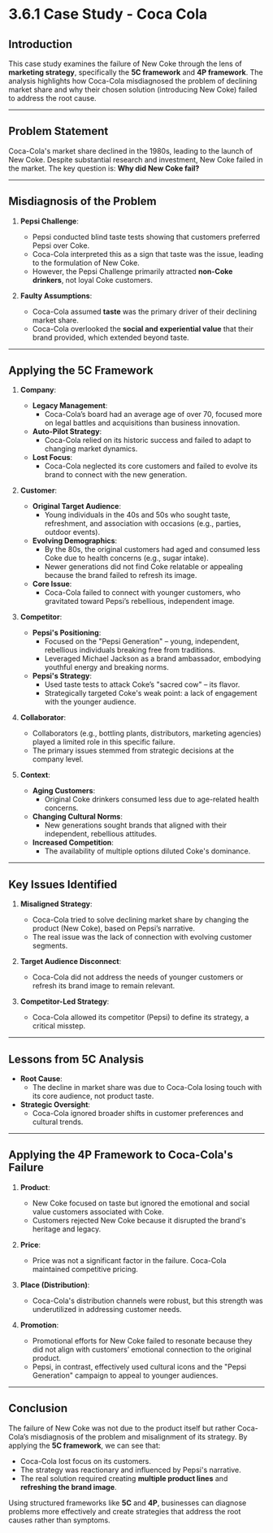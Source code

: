 # 3.6.1 Case Study - Coca Cola

## Introduction
This case study examines the failure of New Coke through the lens of **marketing strategy**, specifically the **5C framework** and **4P framework**. The analysis highlights how Coca-Cola misdiagnosed the problem of declining market share and why their chosen solution (introducing New Coke) failed to address the root cause.

---

## Problem Statement
Coca-Cola's market share declined in the 1980s, leading to the launch of New Coke. Despite substantial research and investment, New Coke failed in the market. The key question is: **Why did New Coke fail?**

---

## Misdiagnosis of the Problem
1. **Pepsi Challenge**:
   - Pepsi conducted blind taste tests showing that customers preferred Pepsi over Coke.
   - Coca-Cola interpreted this as a sign that taste was the issue, leading to the formulation of New Coke.
   - However, the Pepsi Challenge primarily attracted **non-Coke drinkers**, not loyal Coke customers.

2. **Faulty Assumptions**:
   - Coca-Cola assumed **taste** was the primary driver of their declining market share.
   - Coca-Cola overlooked the **social and experiential value** that their brand provided, which extended beyond taste.

---

## Applying the 5C Framework
1. **Company**:
   - **Legacy Management**:
     - Coca-Cola’s board had an average age of over 70, focused more on legal battles and acquisitions than business innovation.
   - **Auto-Pilot Strategy**:
     - Coca-Cola relied on its historic success and failed to adapt to changing market dynamics.
   - **Lost Focus**:
     - Coca-Cola neglected its core customers and failed to evolve its brand to connect with the new generation.

2. **Customer**:
   - **Original Target Audience**:
     - Young individuals in the 40s and 50s who sought taste, refreshment, and association with occasions (e.g., parties, outdoor events).
   - **Evolving Demographics**:
     - By the 80s, the original customers had aged and consumed less Coke due to health concerns (e.g., sugar intake).
     - Newer generations did not find Coke relatable or appealing because the brand failed to refresh its image.
   - **Core Issue**:
     - Coca-Cola failed to connect with younger customers, who gravitated toward Pepsi’s rebellious, independent image.

3. **Competitor**:
   - **Pepsi's Positioning**:
     - Focused on the "Pepsi Generation" – young, independent, rebellious individuals breaking free from traditions.
     - Leveraged Michael Jackson as a brand ambassador, embodying youthful energy and breaking norms.
   - **Pepsi's Strategy**:
     - Used taste tests to attack Coke’s "sacred cow" – its flavor.
     - Strategically targeted Coke's weak point: a lack of engagement with the younger audience.

4. **Collaborator**:
   - Collaborators (e.g., bottling plants, distributors, marketing agencies) played a limited role in this specific failure.
   - The primary issues stemmed from strategic decisions at the company level.

5. **Context**:
   - **Aging Customers**:
     - Original Coke drinkers consumed less due to age-related health concerns.
   - **Changing Cultural Norms**:
     - New generations sought brands that aligned with their independent, rebellious attitudes.
   - **Increased Competition**:
     - The availability of multiple options diluted Coke's dominance.

---

## Key Issues Identified
1. **Misaligned Strategy**:
   - Coca-Cola tried to solve declining market share by changing the product (New Coke), based on Pepsi’s narrative.
   - The real issue was the lack of connection with evolving customer segments.
   
2. **Target Audience Disconnect**:
   - Coca-Cola did not address the needs of younger customers or refresh its brand image to remain relevant.

3. **Competitor-Led Strategy**:
   - Coca-Cola allowed its competitor (Pepsi) to define its strategy, a critical misstep.

---

## Lessons from 5C Analysis
- **Root Cause**:
  - The decline in market share was due to Coca-Cola losing touch with its core audience, not product taste.
- **Strategic Oversight**:
  - Coca-Cola ignored broader shifts in customer preferences and cultural trends.

---

## Applying the 4P Framework to Coca-Cola's Failure
1. **Product**:
   - New Coke focused on taste but ignored the emotional and social value customers associated with Coke.
   - Customers rejected New Coke because it disrupted the brand's heritage and legacy.

2. **Price**:
   - Price was not a significant factor in the failure. Coca-Cola maintained competitive pricing.

3. **Place (Distribution)**:
   - Coca-Cola's distribution channels were robust, but this strength was underutilized in addressing customer needs.

4. **Promotion**:
   - Promotional efforts for New Coke failed to resonate because they did not align with customers’ emotional connection to the original product.
   - Pepsi, in contrast, effectively used cultural icons and the "Pepsi Generation" campaign to appeal to younger audiences.

---

## Conclusion
The failure of New Coke was not due to the product itself but rather Coca-Cola’s misdiagnosis of the problem and misalignment of its strategy. By applying the **5C framework**, we can see that:
- Coca-Cola lost focus on its customers.
- The strategy was reactionary and influenced by Pepsi's narrative.
- The real solution required creating **multiple product lines** and **refreshing the brand image**.

Using structured frameworks like **5C** and **4P**, businesses can diagnose problems more effectively and create strategies that address the root causes rather than symptoms.
